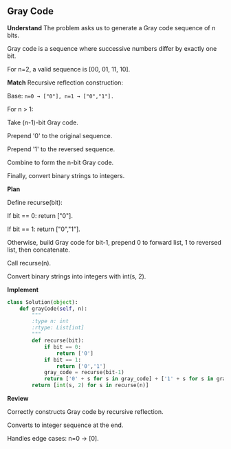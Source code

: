 ## Gray Code
**Understand**
The problem asks us to generate a Gray code sequence of n bits.

Gray code is a sequence where successive numbers differ by exactly one bit.

For n=2, a valid sequence is [00, 01, 11, 10].

**Match**
Recursive reflection construction:

Base: `n=0 → ["0"], n=1 → ["0","1"].`

For n > 1:

Take (n-1)-bit Gray code.

Prepend '0' to the original sequence.

Prepend '1' to the reversed sequence.

Combine to form the n-bit Gray code.

Finally, convert binary strings to integers.

**Plan**

Define recurse(bit):

If bit == 0: return ["0"].

If bit == 1: return ["0","1"].

Otherwise, build Gray code for bit-1, prepend 0 to forward list, 1 to reversed list, then concatenate.

Call recurse(n).

Convert binary strings into integers with int(s, 2).

**Implement**
```py
class Solution(object):
    def grayCode(self, n):
        """
        :type n: int
        :rtype: List[int]
        """
        def recurse(bit):
            if bit == 0:
                return ['0']
            if bit == 1:
                return ['0','1']
            gray_code = recurse(bit-1)
            return ['0' + s for s in gray_code] + ['1' + s for s in gray_code[::-1]]
        return [int(s, 2) for s in recurse(n)]
```

**Review**

Correctly constructs Gray code by recursive reflection.

Converts to integer sequence at the end.

Handles edge cases: n=0 → [0].